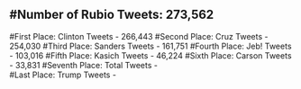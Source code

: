 #Number of Rubio Tweets: 273,562
---
#First Place: Clinton Tweets - 266,443
#Second Place: Cruz Tweets - 254,030
#Third Place: Sanders Tweets - 161,751
#Fourth Place: Jeb! Tweets - 103,016
#Fifth Place: Kasich Tweets - 46,224
#Sixth Place: Carson Tweets - 33,831
#Seventh Place: Total Tweets -  
#Last Place: Trump Tweets - 
